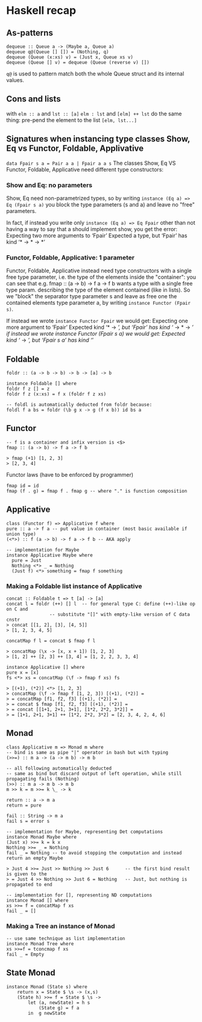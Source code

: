 # Haskell recap

## As-patterns
```
dequeue :: Queue a -> (Maybe a, Queue a)
dequeue q@(Queue [] []) = (Nothing, q)
dequeue (Queue (x:xs) v) = (Just x, Queue xs v)
dequeue (Queue [] v) = dequeue (Queue (reverse v) [])
```
`q@` is used to pattern match both the whole Queue struct and its internal values.

## Cons and lists
with `elm :: a` and `lst :: [a]`
`elm : lst` and `[elm] ++ lst` do the same thing: pre-pend the element to the list `[elm, lst...]`

## Signatures when instancing type classes Show, Eq vs Functor, Foldable, Applivative
`data Fpair s a = Pair a a | Fpair a a s`
The classes Show, Eq VS Functor, Foldable, Applicative need different type constructors:

### Show and Eq: no parameters
Show, Eq need non-parametrized types, so by writing `instance (Eq a) => Eq (Fpair s a)`
you block the type parameters (s and a) and leave no "free" parameters.

In fact, if instead you write only `instance (Eq a) => Eq Fpair` other than not having a way to
say that a should implement show, you get the error:
Expecting two more arguments to ‘Fpair’
Expected a type, but ‘Fpair’ has kind ‘* -> * -> *’

### Functor, Foldable, Applicative: 1 parameter
Functor, Foldable, Applicative instead need type constructors with a single free type parameter,
i.e. the type of the elements inside the "container": you can see that 
e.g. fmap :: (a -> b) -> f a -> f b wants a type with a
single free type param. describing the type of the element contained (like in lists). So we
"block" the separator type parameter s and leave as free one the contained
elements type parameter a, by writing `instance Functor (Fpair s)`.

If instead we wrote `instance Functor Fpair` we would get:
Expecting one more argument to ‘Fpair’
Expected kind ‘* -> *’, but ‘Fpair’ has kind ‘* -> * -> *’
if instead we wrote instance Functor (Fpair s a) we would get:
Expected kind ‘* -> *’, but ‘Fpair s a’ has kind ‘*’

## Foldable
```
foldr :: (a -> b -> b) -> b -> [a] -> b

instance Foldable [] where
foldr f z [] = z
foldr f z (x:xs) = f x (foldr f z xs)

-- foldl is automatically deducted from foldr because:
foldl f a bs = foldr (\b g x -> g (f x b)) id bs a
```

## Functor
```
-- f is a container and infix version is <$>
fmap :: (a -> b) -> f a -> f b

> fmap (+1) [1, 2, 3]
> [2, 3, 4]
```

Functor laws (have to be enforced by programmer)
```
fmap id = id
fmap (f . g) = fmap f . fmap g -- where "." is function composition
```

## Applicative
```
class (Functor f) => Applicative f where
pure :: a -> f a -- put value in container (most basic available if union type)
(<*>) :: f (a -> b) -> f a -> f b -- AKA apply

-- implementation for Maybe
instance Applicative Maybe where
  pure = Just
  Nothing <*> _ = Nothing
  (Just f) <*> something = fmap f something
```

### Making a Foldable list instance of Applicative
```
concat :: Foldable t => t [a] -> [a]
concat l = foldr (++) [] l 	-- for general type C: define (++)-like op on C and
				-- substitute "[]" with empty-like version of C data cnstr
> concat [[1, 2], [3], [4, 5]] 
> [1, 2, 3, 4, 5]

concatMap f l = concat $ fmap f l

> concatMap (\x -> [x, x + 1]) [1, 2, 3]
> [1, 2] ++ [2, 3] ++ [3, 4] = [1, 2, 2, 3, 3, 4]

instance Applicative [] where
pure x = [x]
fs <*> xs = concatMap (\f -> fmap f xs) fs

> [(+1), (*2)] <*> [1, 2, 3]
> concatMap (\f -> fmap f [1, 2, 3]) [(+1), (*2)] = 
> = concatMap [f1, f2, f3] [(+1), (*2)] =
> = concat $ fmap [f1, f2, f3] [(+1), (*2)] =
> = concat [[1+1, 2+1, 3+1], [1*2, 2*2, 3*2]] =
> = [1+1, 2+1, 3+1] ++ [1*2, 2*2, 3*2] = [2, 3, 4, 2, 4, 6]
```

## Monad
```
class Applicative m => Monad m where
-- bind is same as pipe "|" operator in bash but with typing
(>>=) :: m a -> (a -> m b) -> m b

-- all following automatically deducted
-- same as bind but discard output of left operation, while still propagating fails (Nothing)
(>>) :: m a -> m b -> m b
m >> k = m >>= k \_ -> k

return :: a -> m a
return = pure

fail :: String -> m a
fail s = error s

-- implementation for Maybe, representing Det computations
instance Monad Maybe where
(Just x) >>= k = k x
Nothing >>= _ = Nothing
fail _ = Nothing -- to avoid stopping the computation and instead return an empty Maybe

> Just 4 >>= Just >> Nothing >> Just 6		-- the first bind result is given to the
> = Just 4 >> Nothing >> Just 6 = Nothing	-- Just, but nothing is propagated to end

-- implementation for [], representing ND computations
instance Monad [] where
xs >>= f = concatMap f xs
fail _ = []
```

### Making a Tree an instance of Monad
```
-- use same technique as list implementation
instance Monad Tree where
xs >>=f = tconcmap f xs
fail _ = Empty
```

## State Monad
```
instance Monad (State s) where
    return x = State $ \s -> (x,s)
    (State h) >>= f = State $ \s ->
        let (a, newState) = h s
            (State g) = f a
        in  g newState
```